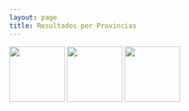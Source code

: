 ```yaml
---
layout: page
title: Resultados por Provincias
---
```


<p float="left">
  <img src="https://gbournigal.github.io/covidrd/assets/img/Estimaciones/Alt.png" width="100" />
  <img src="https://gbournigal.github.io/covidrd/assets/img/Estimaciones/Azua.png" width="100" />
  <img src="https://gbournigal.github.io/covidrd/assets/img/Estimaciones/DN.png" width="100" />
</p>


